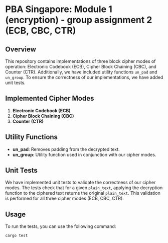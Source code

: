# PBA Singapore: Module 1 (encryption) - group assignment 2 (ECB, CBC, CTR)

## Overview

This repository contains implementations of three block cipher modes of operation: Electronic Codebook (ECB), Cipher Block Chaining (CBC), and Counter (CTR). Additionally, we have included utility functions `un_pad` and `un_group`. To ensure the correctness of our implementations, we have added unit tests.

## Implemented Cipher Modes

1. **Electronic Codebook (ECB)**
2. **Cipher Block Chaining (CBC)**
3. **Counter (CTR)**

## Utility Functions

- **un_pad**: Removes padding from the decrypted text.
- **un_group**: Utility function used in conjunction with our cipher modes.

## Unit Tests

We have implemented unit tests to validate the correctness of our cipher modes. The tests check that for a given `plain_text`, applying the decryption function to the ciphered text returns the original `plain_text`. This validation is performed for all three cipher modes (ECB, CBC, CTR).

## Usage

To run the tests, you can use the following command:

```bash
cargo test
```